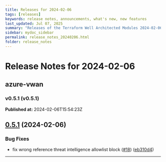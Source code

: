```yaml
---
title: Releases for 2024-02-06
tags: [releases]
keywords: release notes, announcements, what's new, new features
last_updated: Jul 07, 2025
summary: "Releases of the Terraform Well Architected Modules 2024-02-06"
sidebar: mydoc_sidebar
permalink: release_notes_20240206.html
folder: release_notes
---
```


# Release Notes for 2024-02-06

## azure-vwan
### v0.5.1 (v0.5.1)
**Published at:** 2024-02-06T15:54:23Z

## [0.5.1](https://github.com/CloudNationHQ/terraform-azure-vwan/compare/v0.5.0...v0.5.1) (2024-02-06)


### Bug Fixes

* fix wrong reference threat intelligence allowlist block ([#18](https://github.com/CloudNationHQ/terraform-azure-vwan/issues/18)) ([eb310d4](https://github.com/CloudNationHQ/terraform-azure-vwan/commit/eb310d4e4a15f7d94d0545775280c672d30cc419))

---

